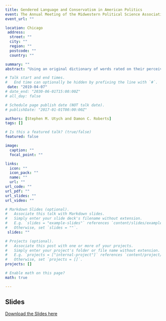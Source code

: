 ```yaml
---
title: Gendered Language and Conservatism in American Politics
event: The Annual Meeting of the Midwestern Political Science Association 2019
event_url: ""

location: Chicago
 address: 
  street: ""
  city: ""
  region: ""
  postcode: ""
  country: ""

summary: ""
abstract: "Using an original dictionary of words rated on their perceived masculinity and femininity, we conduct multiple experimental studies to test the effects of masculine and feminine language on political attitudes."

# Talk start and end times.
#   End time can optionally be hidden by prefixing the line with `#`.
 date: "2019-04-07"
# date_end: "2030-06-01T15:00:00Z"
# all_day: false

# Schedule page publish date (NOT talk date).
# publishDate: "2017-01-01T00:00:00Z"

authors: [Stephen M. Utych and Damon C. Roberts]
tags: []

# Is this a featured talk? (true/false)
featured: false

image:
  caption: ""
  focal_point: ""

links:
  icon: ""
  icon_pack: ""
  name: ""
  url: ""
url_code: ""
url_pdf: ""
url_slides: ""
url_video: ""

# Markdown Slides (optional).
#   Associate this talk with Markdown slides.
#   Simply enter your slide deck's filename without extension.
#   E.g. `slides = "example-slides"` references `content/slides/example-slides.md`.
#   Otherwise, set `slides = ""`.
 slides: ""

# Projects (optional).
#   Associate this post with one or more of your projects.
#   Simply enter your project's folder or file name without extension.
#   E.g. `projects = ["internal-project"]` references `content/project/deep-learning/index.md`.
#   Otherwise, set `projects = []`.
projects: []

# Enable math on this page?
math: true

---
```


## Slides

[Download the Slides here](https://www.dropbox.com/s/386mv727n9u4ihi/Utych%20Roberts%20Gendered%20Language%20MPSA%20presentation.pdf?dl=0)
